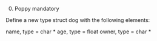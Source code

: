0. Poppy
mandatory


Define a new type struct dog with the following elements:

name, type = char *
age, type = float
owner, type = char *
